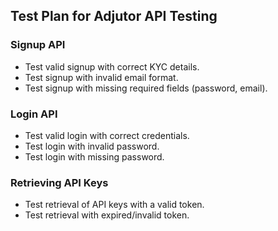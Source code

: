 ## Test Plan for Adjutor API Testing

### Signup API
- Test valid signup with correct KYC details.
- Test signup with invalid email format.
- Test signup with missing required fields (password, email).

### Login API
- Test valid login with correct credentials.
- Test login with invalid password.
- Test login with missing password.

### Retrieving API Keys
- Test retrieval of API keys with a valid token.
- Test retrieval with expired/invalid token.
